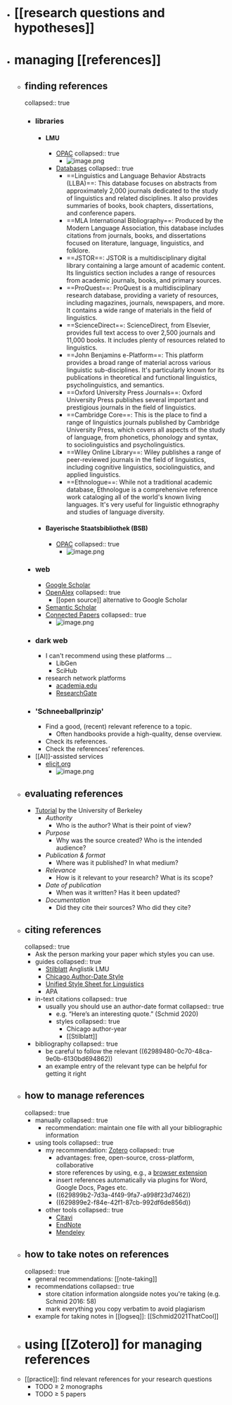 - # [[research questions and hypotheses]]
- # managing [[references]]
	- ## finding references
	  collapsed:: true
		- ### libraries
			- #### LMU
				- [OPAC](https://www.ub.uni-muenchen.de/suchen/online-katalog/index.html)
				  collapsed:: true
					- ![image.png](../assets/image_1684253074342_0.png)
				- [Databases](https://www.ub.uni-muenchen.de/suchen/datenbanken/index.html)
				  collapsed:: true
					- ==Linguistics and Language Behavior Abstracts (LLBA)==: This database focuses on abstracts from approximately 2,000 journals dedicated to the study of linguistics and related disciplines. It also provides summaries of books, book chapters, dissertations, and conference papers.
					- ==MLA International Bibliography==: Produced by the Modern Language Association, this database includes citations from journals, books, and dissertations focused on literature, language, linguistics, and folklore.
					- ==JSTOR==: JSTOR is a multidisciplinary digital library containing a large amount of academic content. Its linguistics section includes a range of resources from academic journals, books, and primary sources.
					- ==ProQuest==: ProQuest is a multidisciplinary research database, providing a variety of resources, including magazines, journals, newspapers, and more. It contains a wide range of materials in the field of linguistics.
					- ==ScienceDirect==: ScienceDirect, from Elsevier, provides full text access to over 2,500 journals and 11,000 books. It includes plenty of resources related to linguistics.
					- ==John Benjamins e-Platform==: This platform provides a broad range of material across various linguistic sub-disciplines. It's particularly known for its publications in theoretical and functional linguistics, psycholinguistics, and semantics.
					- ==Oxford University Press Journals==: Oxford University Press publishes several important and prestigious journals in the field of linguistics.
					- ==Cambridge Core==: This is the place to find a range of linguistics journals published by Cambridge University Press, which covers all aspects of the study of language, from phonetics, phonology and syntax, to sociolinguistics and psycholinguistics.
					- ==Wiley Online Library==: Wiley publishes a range of peer-reviewed journals in the field of linguistics, including cognitive linguistics, sociolinguistics, and applied linguistics.
					- ==Ethnologue==: While not a traditional academic database, Ethnologue is a comprehensive reference work cataloging all of the world's known living languages. It's very useful for linguistic ethnography and studies of language diversity.
			- #### Bayerische Staatsbibliothek (BSB)
				- [OPAC](https://opacplus.bsb-muenchen.de/metaopac/start.do)
				  collapsed:: true
					- ![image.png](../assets/image_1684252982990_0.png)
		- ### web
			- [Google Scholar](https://scholar.google.com/)
			- [OpenAlex](https://alpha.openalex.org/works)
			  collapsed:: true
				- [[open source]] alternative to Google Scholar
			- [Semantic Scholar](https://www.semanticscholar.org/me/research)
			- [Connected Papers](https://www.connectedpapers.com/)
			  collapsed:: true
				- ![image.png](../assets/image_1684255384824_0.png)
		- ### dark web
			- I can't recommend using these platforms ...
				- LibGen
				- SciHub
			- research network platforms
				- [academia.edu](https://www.academia.edu/)
				- [ResearchGate](https://www.researchgate.net/)
		- ### 'Schneeballprinzip'
			- Find a good, (recent) relevant reference to a topic.
				- Often handbooks provide a high-quality, dense overview.
			- Check its references.
			- Check the references’ references.
		- [[AI]]-assisted services
			- [elicit.org](https://elicit.org/)
				- ![image.png](../assets/image_1684255213144_0.png)
	- ## evaluating references
		- [Tutorial](http://www.lib.berkeley.edu/TeachingLib/Guides/Internet/FindInfo.html) by the University of Berkeley
			- *Authority*
				- Who is the author? What is their point of view?
			- *Purpose*
				- Why was the source created? Who is the intended audience?
			- *Publication & format*
				- Where was it published? In what medium?
			- *Relevance*
				- How is it relevant to your research? What is its scope?
			- *Date of publication*
				- When was it written? Has it been updated?
			- *Documentation*
				- Did they cite their sources? Who did they cite?
	- ## citing references
	  collapsed:: true
		- Ask the person marking your paper which styles you can use.
		- guides
		  collapsed:: true
			- [Stilblatt](https://www.anglistik.uni-muenchen.de/service_downloads/allgemeine_handouts/stilblatt.pdf) Anglistik LMU
			- [Chicago Author-Date Style](https://www.chicagomanualofstyle.org/tools_citationguide/citation-guide-2.html)
			- [Unified Style Sheet for Linguistics](https://www.linguisticsociety.org/resource/unified-style-sheet)
			- APA
		- in-text citations
		  collapsed:: true
			- usually you should use an author-date format
			  collapsed:: true
				- e.g. “Here’s an interesting quote.” (Schmid 2020)
				- styles
				  collapsed:: true
					- Chicago author-year
					- [[Stilblatt]]
		- bibliography
		  collapsed:: true
			- be careful to follow the relevant ((62989480-0c70-48ca-9e0b-6130bd694862))
			- an example entry of the relevant type can be helpful for getting it right
	- ## how to manage references
	  collapsed:: true
		- manually
		  collapsed:: true
			- recommendation: maintain one file with all your bibliographic information
		- using tools
		  collapsed:: true
			- my recommendation: [Zotero](https://www.zotero.org/)
			  collapsed:: true
				- advantages: free, open-source, cross-platform, collaborative
				- store references by using, e.g., a [browser extension](https://www.zotero.org/download/)
				- insert  references automatically via plugins for Word, Google Docs, Pages etc.
				- ((629899b2-7d3a-4f49-9fa7-a998f23d7462))
				- ((629899e2-f84e-42f1-87cb-992df6de856d))
			- other tools
			  collapsed:: true
				- [Citavi](https://citavi.com/)
				- [EndNote](https://endnote.com/)
				- [Mendeley](https://www.mendeley.com/)
	- ## how to take notes on references
	  collapsed:: true
		- general recommendations: [[note-taking]]
		- recommendations
		  collapsed:: true
			- store citation information alongside notes you're taking (e.g. Schmid 2016: 58)
			- mark everything you copy verbatim to avoid plagiarism
		- example for taking notes in [[logseq]]: [[Schmid2021ThatCool]]
	- # using [[Zotero]] for managing references
	- [[practice]]: find relevant references for your research questions
		- TODO $\geq$ 2 monographs
		- TODO $\geq$ 5 papers